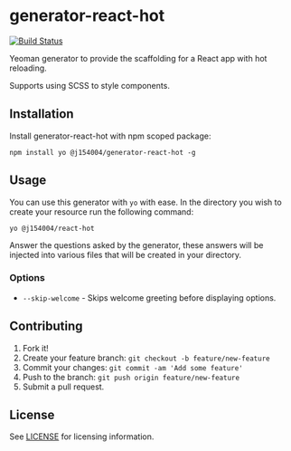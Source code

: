 # generator-react-hot
[![Build Status](https://travis-ci.org/elementsweb/generator-react-hot.svg?branch=master)](https://travis-ci.org/elementsweb/generator-react-hot)

Yeoman generator to provide the scaffolding for a React app with hot reloading.

Supports using SCSS to style components.

## Installation
Install generator-react-hot with npm scoped package:

```
npm install yo @j154004/generator-react-hot -g
```

## Usage
You can use this generator with `yo` with ease. In the directory you wish to create your resource run the following command:

```
yo @j154004/react-hot
```

Answer the questions asked by the generator, these answers will be injected into various files that will be created in your directory.

### Options
- `--skip-welcome` - Skips welcome greeting before displaying options.

## Contributing
1. Fork it!
2. Create your feature branch: `git checkout -b feature/new-feature`
3. Commit your changes: `git commit -am 'Add some feature'`
4. Push to the branch: `git push origin feature/new-feature`
5. Submit a pull request.

## License
See [LICENSE](./LICENSE.md) for licensing information.
